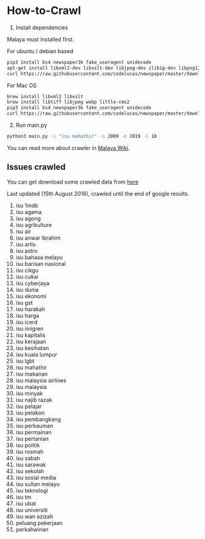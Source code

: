 # How-to-Crawl

1. Install dependencies

Malaya must installed first.

For ubuntu / debian based
```bash
pip3 install bs4 newspaper3k fake_useragent unidecode
apt-get install libxml2-dev libxslt-dev libjpeg-dev zlib1g-dev libpng12-dev -y
curl https://raw.githubusercontent.com/codelucas/newspaper/master/download_corpora.py | python3
```

For Mac OS
```bash
brew install libxml2 libxslt
brew install libtiff libjpeg webp little-cms2
pip3 install bs4 newspaper3k fake_useragent unidecode
curl https://raw.githubusercontent.com/codelucas/newspaper/master/download_corpora.py | python3
```

2. Run main.py

```bash
python3 main.py -i "isu mahathir" -s 2009 -e 2019 -l 10
```

You can read more about crawler in [Malaya Wiki](https://github.com/DevconX/Malaya/wiki).

## Issues crawled

You can get download some crawled data from [here](https://s3-ap-southeast-1.amazonaws.com/huseinhouse-storage/crawler-data.zip)

Last updated (15th August 2018), crawled until the end of google results.

1. isu 1mdb
2. isu agama
3. isu agong
4. isu agrikulture
5. isu air
6. isu anwar ibrahim
7. isu artis
8. isu astro
9. isu bahasa melayu
10. isu barisan nasional
11. isu cikgu
12. isu cukai
13. isu cyberjaya
14. isu dunia
15. isu ekonomi
16. isu gst
17. isu harakah
18. isu harga
19. isu icerd
20. isu imigren
21. isu kapitalis
22. isu kerajaan
23. isu kesihatan
24. isu kuala lumpur
25. isu lgbt
26. isu mahathir
27. isu makanan
28. isu malaysia airlines
29. isu malaysia
30. isu minyak
31. isu najib razak
32. isu pelajar
33. isu pelakon
34. isu pembangkang
35. isu perkauman
36. isu permainan
37. isu pertanian
38. isu politik
39. isu rosmah
40. isu sabah
41. isu sarawak
42. isu sekolah
43. isu sosial media
44. isu sultan melayu
45. isu teknologi
46. isu tm
47. isu ubat
48. isu universiti
49. isu wan azizah
50. peluang pekerjaan
51. perkahwinan
